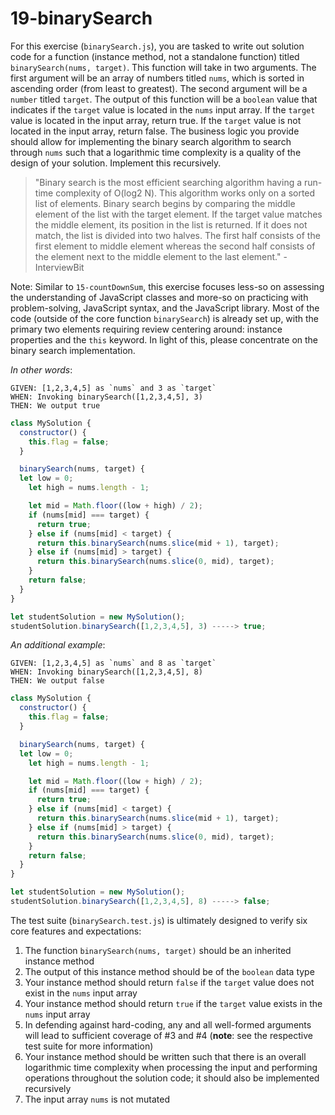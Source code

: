 # 19-binarySearch

For this exercise (`binarySearch.js`), you are tasked to write out solution code for a function (instance method, not a standalone function) titled `binarySearch(nums, target)`. This function will take in two arguments. The first argument will be an array of numbers titled `nums`, which is sorted in ascending order (from least to greatest). The second argument will be a `number` titled `target`. The output of this function will be a `boolean` value that indicates if the `target` value is located in the `nums` input array. If the `target` value is located in the input array, return true. If the `target` value is not located in the input array, return false. The business logic you provide should allow for implementing the binary search algorithm to search through `nums` such that a logarithmic time complexity is a quality of the design of your solution. Implement this recursively.

> "Binary search is the most efficient searching algorithm having a run-time complexity of O(log2 N). This algorithm works only on a sorted list of elements. Binary search begins by comparing the middle element of the list with the target element. If the target value matches the middle element, its position in the list is returned. If it does not match, the list is divided into two halves. The first half consists of the first element to middle element whereas the second half consists of the element next to the middle element to the last element." - InterviewBit

Note: Similar to `15-countDownSum`, this exercise focuses less-so on assessing the understanding of JavaScript classes and more-so on practicing with problem-solving, JavaScript syntax, and the JavaScript library. Most of the code (outside of the core function `binarySearch`) is already set up, with the primary two elements requiring review centering around: instance properties and the `this` keyword. In light of this, please concentrate on the binary search implementation.

_In other words_:

```
GIVEN: [1,2,3,4,5] as `nums` and 3 as `target`
WHEN: Invoking binarySearch([1,2,3,4,5], 3)
THEN: We output true
```

```js
class MySolution {
  constructor() {
    this.flag = false;
  }

  binarySearch(nums, target) {
  let low = 0;
    let high = nums.length - 1;

    let mid = Math.floor((low + high) / 2);
    if (nums[mid] === target) {
      return true;
    } else if (nums[mid] < target) {
      return this.binarySearch(nums.slice(mid + 1), target);
    } else if (nums[mid] > target) {
      return this.binarySearch(nums.slice(0, mid), target);
    }
    return false;
  }
}

let studentSolution = new MySolution();
studentSolution.binarySearch([1,2,3,4,5], 3) -----> true;
```

_An additional example_:

```
GIVEN: [1,2,3,4,5] as `nums` and 8 as `target`
WHEN: Invoking binarySearch([1,2,3,4,5], 8)
THEN: We output false
```

```js
class MySolution {
  constructor() {
    this.flag = false;
  }

  binarySearch(nums, target) {
  let low = 0;
    let high = nums.length - 1;

    let mid = Math.floor((low + high) / 2);
    if (nums[mid] === target) {
      return true;
    } else if (nums[mid] < target) {
      return this.binarySearch(nums.slice(mid + 1), target);
    } else if (nums[mid] > target) {
      return this.binarySearch(nums.slice(0, mid), target);
    }
    return false;
  }
}

let studentSolution = new MySolution();
studentSolution.binarySearch([1,2,3,4,5], 8) -----> false;
```

The test suite (`binarySearch.test.js`) is ultimately designed to verify six core features and expectations:

1. The function `binarySearch(nums, target)` should be an inherited instance method
2. The output of this instance method should be of the `boolean` data type
3. Your instance method should return `false` if the `target` value does not exist in the `nums` input array
4. Your instance method should return `true` if the `target` value exists in the `nums` input array
5. In defending against hard-coding, any and all well-formed arguments will lead to sufficient coverage of #3 and #4 (**note**: see the respective test suite for more information)
6. Your instance method should be written such that there is an overall logarithmic time complexity when processing the input and performing operations throughout the solution code; it should also be implemented recursively
7. The input array `nums` is not mutated
